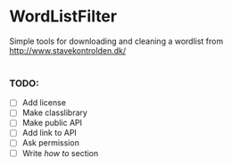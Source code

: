 # WordListFilter
Simple tools for downloading and cleaning a wordlist from http://www.stavekontrolden.dk/
<br>
<br>

### TODO:
- [ ] Add license
- [ ] Make classlibrary
- [ ] Make public API
- [ ] Add link to API 
- [ ] Ask permission
- [ ] Write *how to* section
